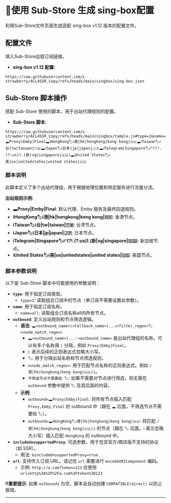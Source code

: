 # 📑使用 Sub-Store 生成 sing-box配置

利用Sub-Store文件页面生成适配 sing-box v1.12 版本的配置文件。

## 配置文件
填入Sub-Store远程订阅链接。

- **sing-box v1.12 配置:**
```
https://raw.githubusercontent.com/L-strawberry/ACL4SSR_Copy/refs/heads/main/singbox/sing-box.json
```
## Sub-Store 脚本操作

搭配 Sub-Store 使用的脚本，用于出站代理规则的配置。

- **Sub-Store 脚本**:
```
https://raw.githubusercontent.com/L-strawberry/ACL4SSR_Copy/refs/heads/main/singbox/tample.js#type=1&name=all&outbound=🕳Proxy|Emby|Final🕳ℹ️HongKong🏷ℹ️港|hk|hongkong|kong kong|🇭🇰🕳ℹ️Taiwan🏷ℹ️台|tw|taiwan|🇹🇼🕳ℹ️Japan🏷ℹ️日本|jp|japan|🇯🇵🕳ℹ️Telegram|Singapore🏷ℹ️^(?!.(?:us)).(新|sg|singapore|🇸🇬)🕳ℹ️United States🏷ℹ️美|us|unitedstates|united states|🇺🇸
```
### 脚本说明

此脚本定义了多个出站代理组，用于根据地理位置和特定服务进行流量分流。

**出站规则示例**:

* **🕳Proxy|Emby|Final**: 默认代理、Emby 服务及最终回退规则。
* **ℹ️HongKong🏷ℹ️港|hk|hongkong|kong kong|🇭🇰**: 香港节点。
* **ℹ️Taiwan🏷ℹ️台|tw|taiwan|🇹🇼**: 台湾节点。
* **ℹ️Japan🏷ℹ️日本|jp|japan|🇯🇵**: 日本节点。
* **ℹ️Telegram|Singapore🏷ℹ️^(?!.*(?:us)).*(新|sg|singapore|🇸🇬)**: 新加坡节点。
* **ℹ️United States🏷ℹ️美|us|unitedstates|united states|🇺🇸**: 美国节点。

### 脚本参数说明

以下是 Sub-Store 脚本中可能使用的参数说明：

* **`type`**: 用于指定订阅类型。
  * `type=1`: 读取组合订阅中的节点（单订阅不需要设置此参数）。
* **`name`**: 用于指定订阅名称。
  * `name=all`: 读取组合订阅名称all内所有节点。
* **`outbound`**: 定义出站规则和节点筛选逻辑。
  * **语法**: `🕳<outbound_name>|<fallback_name>|...ℹ️<filter_regex>🏷ℹ️<node_match_regex>`
      * `🕳<outbound_name>|...`: `<outbound_name>` 是出站代理组的名称。可以有多个名称用 `|` 分隔，例如 `Proxy|Emby|Final`。
      * `ℹ️`: 表示后续的正则表达式忽略大小写。
      * `🏷`: 用于分隔出站名称和节点筛选规则。
      * `ℹ️<node_match_regex>`: 用于匹配节点名称的正则表达式。例如 `/港|hk|hongkong|kong kong|🇭🇰/i`。
      * `不筛选节点不需要给 🏷`: 如果不需要对节点进行筛选，则无需在 `outbound` 参数中提供 `🏷` 及其后面的内容。
  * **示例**:
      * `outbound=🕳Proxy|Emby|Final`: 将所有节点插入匹配 `Proxy,Emby,Final` 的 outbound 中（跟在 `🕳` 后面，不筛选节点不需要给 `🏷`）。
      * `outbound=🕳ℹ️HongKong🏷ℹ️港|hk|hongkong|kong kong|🇭🇰`: 将匹配 `/港|hk|hongkong|kong kong|🇭🇰/i` 的节点（跟在 `🏷` 后面，`ℹ️` 表示忽略大小写）插入匹配 `ℹ️HongKong` 的 outbound 中。
* **`includeUnsupportedProxy`**: 可选参数，用于包含官方/商店版不支持的协议（如 SSR）。
  * 用法: `&includeUnsupportedProxy=true`
* **`url`**: 支持传入订阅 URL。请记住 `url` 需要进行 `encodeURIComponent` 编码。
  * 示例: `http://a.com?token=123` 应使用 `url=http%3A%2F%2Fa.com%3Ftoken%3D123`

**‼️重要提示**: 如果 `outbounds` 为空，脚本会自动创建 `COMPATIBLE(direct)` 以防止报错。


---

